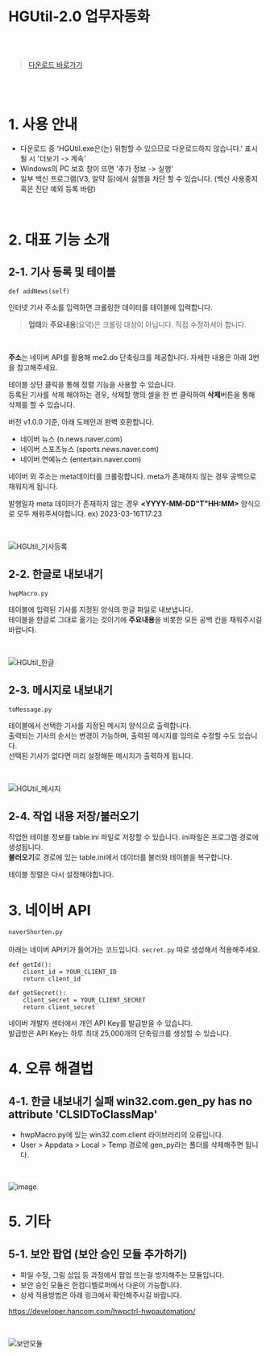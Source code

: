 # HGUtil-2.0 업무자동화

<br>
<br>

> [다운로드 바로가기](https://github.com/memoday/HGUtil-2.0/releases)

<br>
<br>

<h1> 1. 사용 안내</h1>

- 다운로드 중 'HGUtil.exe은(는) 위험할 수 있으므로 다운로드하지 않습니다.' 표시될 시 '더보기 -> 계속'
- Windows의 PC 보호 창이 뜨면 '추가 정보 -> 실행'
- 일부 백신 프로그램(V3, 알약 등)에서 실행을 차단 할 수 있습니다. (백신 사용중지 혹은 진단 예외 등록 바람)
<br>

<h1> 2. 대표 기능 소개</h1>

<h2> 2-1. 기사 등록 및 테이블 </h2>

```def addNews(self)```

인터넷 기사 주소를 입력하면 크롤링한 데이터를 테이블에 입력합니다.
<br>
> **업태**와 **주요내용**(요약)은 크롤링 대상이 아닙니다. 직접 수정하셔야 합니다.
<br>

**주소**는 네이버 API를 활용해 me2.do 단축링크를 제공합니다. 자세한 내용은 아래 3번을 참고해주세요.
<br>

테이블 상단 클릭을 통해 정렬 기능을 사용할 수 있습니다.
<br>
등록된 기사를 삭제 해야하는 경우, 삭제할 행의 셀을 한 번 클릭하여 **삭제**버튼을 통해 삭제를 할 수 있습니다.
<br>

버전 v1.0.0 기준, 아래 도메인과 완벽 호환합니다.

- 네이버 뉴스 (n.news.naver.com)
- 네이버 스포츠뉴스 (sports.news.naver.com)
- 네이버 연예뉴스 (entertain.naver.com)

네이버 외 주소는 meta데이터를 크롤링합니다. meta가 존재하지 않는 경우 공백으로 채워지게 됩니다.


발행일자 meta 데이터가 존재하지 않는 경우 **<YYYY-MM-DD"T"HH:MM>** 양식으로 모두 채워주셔야합니다. ex) 2023-03-16T17:23

<br>

![HGUtil_기사등록](https://user-images.githubusercontent.com/74040890/220837501-e6e20a6a-8a27-43dc-9d1d-a85a5140427c.gif)


<h2> 2-2. 한글로 내보내기 </h2>

```hwpMacro.py```

테이블에 입력된 기사를 지정된 양식의 한글 파일로 내보냅니다.
<br>
테이블을 한글로 그대로 옮기는 것이기에  **주요내용**을 비롯한 모든 공백 칸을 채워주시길 바랍니다.
<br>



<br>

![HGUtil_한글](https://user-images.githubusercontent.com/74040890/220838770-96f79a83-343e-4311-bb47-3a75d3175f4e.gif)


<h2> 2-3. 메시지로 내보내기 </h2>

```toMessage.py```

테이블에서 선택한 기사를 지정된 메시지 양식으로 출력합니다.
<br>
출력되는 기사의 순서는 변경이 가능하며, 출력된 메시지를 임의로 수정할 수도 있습니다.
<br>
선택된 기사가 없다면 미리 설정해둔 메시지가 출력하게 됩니다.

<br>

![HGUtil_메시지](https://user-images.githubusercontent.com/74040890/220840102-7cf2134a-c964-43a0-8f71-625b6a7f9420.gif)


<h2> 2-4. 작업 내용 저장/불러오기 </h2>

작업한 테이블 정보를 table.ini 파일로 저장할 수 있습니다. ini파일은 프로그램 경로에 생성됩니다.
<br>
**불러오기**로 경로에 있는 table.ini에서 데이터를 불러와  테이블을 복구합니다.
<br>

테이블 정렬은 다시 설정해야합니다.
<br>

<h1>3. 네이버 API </h1>

```naverShorten.py```
<br><br>
아래는 네이버 API키가 들어가는 코드입니다. ```secret.py``` 따로 생성해서 적용해주세요.

```
def getId():
    client_id = YOUR_CLIENT_ID
    return client_id

def getSecret():
    client_secret = YOUR_CLIENT_SECRET
    return client_secret
```

네이버 개발자 센터에서 개인 API Key를 발급받을 수 있습니다.
<br>
발급받은 API Key는 하루 최대 25,000개의 단축링크를 생성할 수 있습니다.
<br>

<h1>4. 오류 해결법 </h1>
<h2> 4-1. 한글 내보내기 실패 win32.com.gen_py has no attribute 'CLSIDToClassMap' </h2>

- hwpMacro.py에 있는 win32.com.client 라이브러리의 오류입니다.
- User > Appdata > Local > Temp 경로에 gen_py라는 폴더를 삭제해주면 됩니다.

<br>

![image](https://user-images.githubusercontent.com/74040890/225817878-f21786ae-6636-4619-ab98-abfc407c8aed.png)

<h1>5. 기타 </h1>
<h2> 5-1. 보안 팝업 (보안 승인 모듈 추가하기) </h2>

- 파일 수정, 그림 삽입 등 과정에서 팝업 뜨는걸 방지해주는 모듈입니다.
- 보안 승인 모듈은 한컴디벨로퍼에서 다운이 가능합니다.
- 상세 적용방법은 아래 링크에서 확인해주시길 바랍니다.

https://developer.hancom.com/hwpctrl-hwpautomation/

<br>

![보안모듈](https://user-images.githubusercontent.com/74040890/231094919-245a85b2-1f2b-4990-92fd-1cc34fa0a7c5.png)


